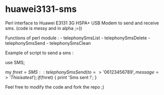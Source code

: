 huawei3131-sms
==============

Perl interface to Huawei E3131 3G HSPA+ USB Modem to send and receive sms. (code is messy and in alpha ;=))


Functions of perl module :
	- telephonySmsList
	- telephonySmsDelete
	- telephonySmsSend 
  	- telephonySmsClean


Example of script to send a sms :

use SMS;

my $fnret = SMS::telephonySmsSend({ to => '06123456789' , message => 'This is a test' });
if($fnret)
{
	print 'Sms sent !';
}



Feel free to modify the code and fork the repo ;)
